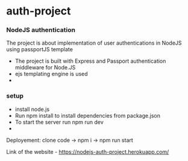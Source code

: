 # auth-project

### NodeJS authentication
The project is about implementation of user authentications in NodeJS using passportJS template

- The project is built with Express and Passport authentication middleware for Node.JS
- ejs templating engine is used
- 
### setup
- install node.js
- Run npm install to install dependencies from package.json
- To start the server run npm run dev
- 
Deployement: clone code -> npm i -> npm run start

Link of the website - https://nodejs-auth-project.herokuapp.com/
